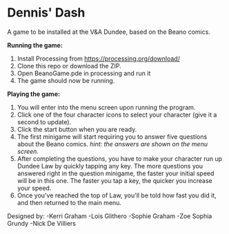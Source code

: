 # Dennis' Dash
A game to be installed at the V&amp;A Dundee, based on the Beano comics.

**Running the game:**
1. Install Processing from https://processing.org/download/
2. Clone this repo or download the ZIP.
3. Open BeanoGame.pde in processing and run it
4. The game should now be running.

**Playing the game:**
1. You will enter into the menu screen upon running the program.
2. Click one of the four character icons to select your character (give it a second to update).
3. Click the start button when you are ready.
4. The first minigame will start requiring you to answer five questions about the Beano comics. *hint: the answers are shown on the menu screen.*
5. After completing the questions, you have to make your character run up Dundee Law by quickly tapping any key. The more questions you answered right in the question minigame, the faster your initial speed will be in this one. The faster you tap a key, the quicker you increase your speed.
6. Once you've reached the top of Law, you'll be told how fast you did it, and then returned to the main menu.

Designed by:
-Kerri Graham
-Lois Glithero
-Sophie Graham
-Zoe Sophia Grundy
-Nick De Villiers